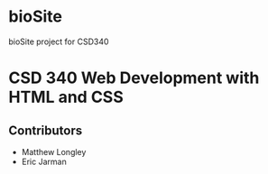 # bioSite
bioSite project for CSD340
# CSD 340 Web Development with HTML and CSS
## Contributors
* Matthew Longley
* Eric Jarman
